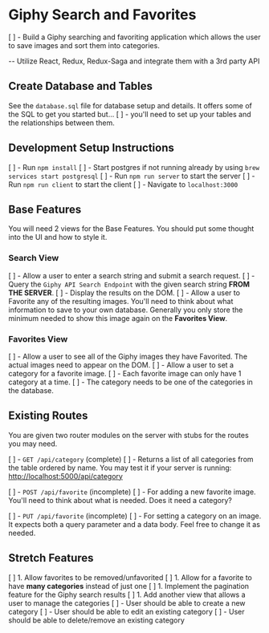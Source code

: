 # Giphy Search and Favorites

[ ] - Build a Giphy searching and favoriting application which allows the user to save images and sort them into categories.

-- Utilize
 React, Redux, Redux-Saga and integrate them with a 3rd party API

## Create Database and Tables

See the `database.sql` file for database setup and details. It offers some of the SQL to get you started but... 
[ ] - you'll need to set up your tables and the relationships between them.

## Development Setup Instructions

[ ] - Run `npm install`
[ ] - Start postgres if not running already by using `brew services start postgresql`
[ ] - Run `npm run server` to start the server
[ ] - Run `npm run client` to start the client
[ ] - Navigate to `localhost:3000`

## Base Features

You will need 2 views for the Base Features. You should put some thought into the UI and how to style it.


### Search View

[ ] - Allow a user to enter a search string and submit a search request.
[ ] - Query the `Giphy API Search Endpoint` with the given search string **FROM THE SERVER**.
[ ] - Display the results on the DOM.
[ ] - Allow a user to Favorite any of the resulting images. You'll need to think about what information to save to your own database. Generally you only store the minimum needed to show this image again on the **Favorites View**.


### Favorites View

[ ] - Allow a user to see all of the Giphy images they have Favorited. The actual images need to appear on the DOM.
[ ] - Allow a user to set a category for a favorite image.
    [ ] - Each favorite image can only have 1 category at a time.
    [ ] - The category needs to be one of the categories in the database.


## Existing Routes

You are given two router modules on the server with stubs for the routes you may need.

[ ] - `GET /api/category` (complete)
    [ ] - Returns a list of all categories from the table ordered by name. You may test it if your server is running: [http://localhost:5000/api/category](http://localhost:5000/api/category)

[ ] - `POST /api/favorite` (incomplete)
    [ ] - For adding a new favorite image. You'll need to think about what is needed. Does it need a category?

[ ] - `PUT /api/favorite` (incomplete)
    [ ] - For setting a category on an image. It expects both a query parameter and a data body. Feel free to change it as needed.

## Stretch Features

[ ] 1. Allow favorites to be removed/unfavorited
[ ] 1. Allow for a favorite to have **many categories** instead of just one
[ ] 1. Implement the pagination feature for the Giphy search results
[ ] 1. Add another view that allows a user to manage the categories
    [ ] - User should be able to create a new category
    [ ] - User should be able to edit an existing category
    [ ] - User should be able to delete/remove an existing category
